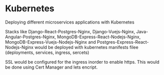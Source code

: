 # Kubernetes
Deploying different microservices applications with Kubernetes

Stacks like Django-React-Postgres-Nginx, Django-Vuejs-Nginx, Java-Angular-Postgres-Nginx, MongoDB-Express-React-Nodejs-Nginx, MongoDB-Express-Vuejs-Nodejs-Nginx and Postgres-Express-React-Nodejs-Nginx would be deployed with kubernetes manifests filee (deployments, services, ingress, sercets)

SSL would be configured for the ingress inorder to enable https. This would be done using Cert Manager and lets encript. 

